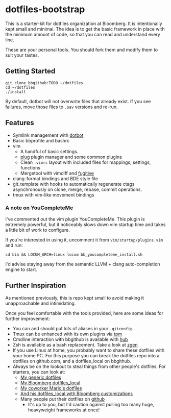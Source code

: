 # dotfiles-bootstrap
This is a starter-kit for dotfiles organization at Bloomberg.  It is intentionally kept small and minimal.  The idea is to get the basic framework in place with the minimum amount of code, so that you can read and understand every line.

These are your personal tools.  You should fork them and modify them to suit your tastes.

## Getting Started
```shell
git clone bbgithub:TODO ~/dotfiles
cd ~/dotfiles
./install
```
By default, dotbot will not overwrite files that already exist. If you see failures, move those
files to `.sav` versions and re-run.

## Features
* Symlink management with [dotbot](http://www.anishathalye.com/2014/08/03/managing-your-dotfiles/)
* Basic bbprofile and bashrc
* vim
    - A handful of basic settings.
    - [plug](https://github.com/junegunn/vim-plug) plugin manager and some common plugins
    - Clean `.vimrc` layout with included files for mappings, settings, functions
    - Mergetool with vimdiff and [fugitive](https://github.com/tpope/vim-fugitive)
* clang-format bindings and BDE style file
* git_template with hooks to automatically regenerate ctags asynchronously on clone, merge, rebase, commit operations.
* tmux with vim-like movement bindings

### A note on YouCompleteMe
I've commented out the vim plugin YouCompleteMe.  This plugin is extremely powerful, but it
noticeably slows down vim startup time and takes a little bit of work to configure.

If you're interested in using it, uncomment it from `vim/startup/plugins.vim` and run:
```
cd bin && LOCUM_ARCH=linux locum bb_youcompleteme_install.sh
```
I'd advise staying away from the semantic LLVM + clang auto-completion engine to start.

## Further Inspiration
As mentioned previously, this is repo kept small to avoid making it unapproachable and intimidating.

Once you feel comfortable with the tools provided, here are some ideas for further improvement:
* You can and should put lots of aliases in your `.gitconfig`
* Tmux can be enhanced with its own plugins via [tpm](https://github.com/tmux-plugins/tpm)
* Cmdline interaction with bbgithub is available with [hub](https://hub.github.com/)
* Zsh is available as a bash replacement. Take a look at [zgen](https://github.com/unixorn/zsh-quickstart-kit)
* If you use Linux at home, you probably want to share these dotfiles with your home PC. For this purpose you can break the dotfiles repo into a dotfiles on github.com, and a dotfiles_local on bbgithub.
* Always be on the lookout to steal things from other people's dotfiles.  For starters, you can look at:
    - [My generic dotfiles](https://github.com/bhipple/dotfiles)
    - [My Bloomberg dotfiles_local](https://bbgithub.dev.bloomberg.com/bhipple/dotfiles_local)
    - [My coworker Mario's dotfiles](https://github.com/mlongob/dotfiles)
    - [And his dotfiles_local with Bloomberg customizations](https://bbgithub.dev.bloomberg.com/mlongob1/dotfiles-local)
    - Many people put their dotfiles on [github](http://dotfiles.github.io/)
        * It's up to you, but I'd caution against pulling too many huge, heavyweight frameworks at once!
